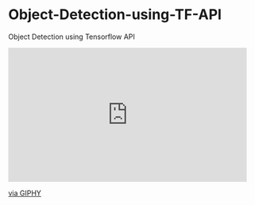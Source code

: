 # Object-Detection-using-TF-API
Object Detection using Tensorflow API

<iframe src="https://giphy.com/embed/3osBLdEb99evjPhQha" width="480" height="270" frameBorder="0" class="giphy-embed" allowFullScreen></iframe><p><a href="https://giphy.com/gifs/deep-learning-3osBLdEb99evjPhQha">via GIPHY</a></p>
